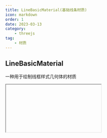 ```yaml
---
title: LineBasicMaterial(基础线条材质)
icon: markdown
order: 1
date: 2023-03-13
category:
    - threejs
tag:
    - 材质
---
```


## LineBasicMaterial

一种用于绘制线框样式几何体的材质

<IFrame url="https://luotainxu-demo.netlify.app/#/threejs/lineBasicMaterial"/>

## 构造器

### parameters : Object

parameters - (可选)用于定义材质外观的对象，具有一个或多个属性。材质的任何属性都可以从此处传入(包括从Material继承的任何属性)

属性color例外，其可以作为十六进制字符串传递，默认情况下为 0xffffff（白色），内部调用Color.set(color)

## 属性

共有属性请参见其基类[Material](/threejs/材质/材质.md)

### .color : Color

材质的颜色(Color)，默认值为白色 (0xffffff)

### .fog : Boolean

材质是否受雾影响。默认为true

### .linewidth : Float

控制线宽。默认值为 1。

由于OpenGL Core Profile与 大多数平台上WebGL渲染器的限制，无论如何设置该值，线宽始终为1

### .linecap : String

定义线两端的样式。可选值为 'butt', 'round' 和 'square'。默认值为 'round'

该属性对应2D Canvas lineCap属性， 并且会被WebGL渲染器忽略

### .linejoin : String

定义线连接节点的样式。可选值为 'round', 'bevel' 和 'miter'。默认值为 'round'

该属性对应2D Canvas lineJoin属性， 并且会被WebGL渲染器忽略

## 方法

共有方法请参见其基类[Material](/threejs/材质/材质.md)
